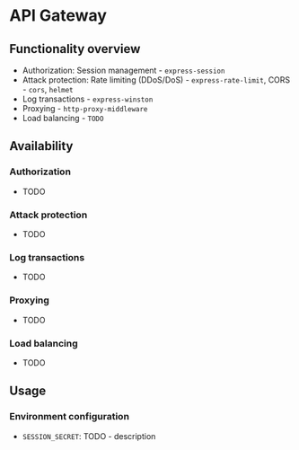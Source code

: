 API Gateway
===========

## Functionality overview

* Authorization: Session management - `express-session`
* Attack protection: Rate limiting (DDoS/DoS) - `express-rate-limit`, CORS - `cors`, `helmet`
* Log transactions - `express-winston`
* Proxying - `http-proxy-middleware`
* Load balancing - `TODO`

## Availability

### Authorization
- TODO

### Attack protection
- TODO

### Log transactions
- TODO

### Proxying
- TODO

### Load balancing
- TODO

## Usage

### Environment configuration
- `SESSION_SECRET`: TODO - description